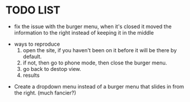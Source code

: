# TODO LIST

- fix the issue with the burger menu, when it's closed it moved the information to the right instead of keeping it in the middle

* ways to reproduce
  1. open the site, if you haven't been on it before it will be there by default.
  2. if not, then go to phone mode, then close the burger menu.
  3. go back to destop view.
  4. results

- Create a dropdown menu instead of a burger menu that slides in from the right. (much fancier?)
